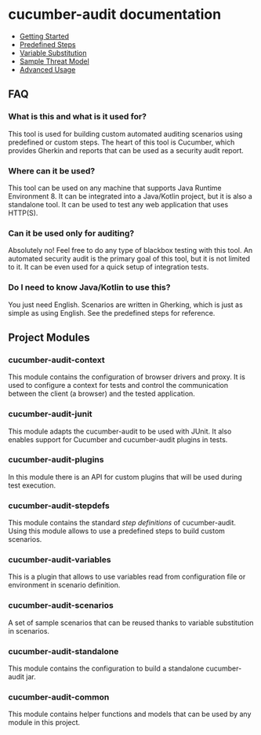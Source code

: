 # cucumber-audit documentation

* [Getting Started](GettingStarted.md)
* [Predefined Steps](PredefinedSteps.md)
* [Variable Substitution](VariableSubstitution.md)
* [Sample Threat Model](SampleThreadModel.md)
* [Advanced Usage](AdvancedUsage.md)

## FAQ

### What is this and what is it used for?

This tool is used for building custom automated auditing scenarios
using predefined or custom steps. The heart of this tool is Cucumber, 
which provides Gherkin and reports that can be used as a security audit report.

### Where can it be used?

This tool can be used on any machine that supports Java Runtime Environment 8.
It can be integrated into a Java/Kotlin project, but it is also a standalone tool.
It can be used to test any web application that uses HTTP(S).

### Can it be used only for auditing?

Absolutely no! Feel free to do any type of blackbox testing with this tool.
An automated security audit is the primary goal of this tool, but it is not limited to it.
It can be even used for a quick setup of integration tests.

### Do I need to know Java/Kotlin to use this?

You just need English. Scenarios are written in Gherking, which
is just as simple as using English. See the predefined steps for reference.

## Project Modules

### cucumber-audit-context

This module contains the configuration of browser drivers and proxy. 
It is used to configure a context for tests and control the communication between the client (a browser) and the tested application.

### cucumber-audit-junit

This module adapts the cucumber-audit to be used with JUnit. 
It also enables support for Cucumber and cucumber-audit plugins in tests.

### cucumber-audit-plugins

In this module there is an API for custom plugins that will be used during test execution.

### cucumber-audit-stepdefs

This module contains the standard *step definitions* of cucumber-audit. 
Using this module allows to use a predefined steps to build custom scenarios.

### cucumber-audit-variables

This is a plugin that allows to use variables read from configuration file or environment in scenario definition.

### cucumber-audit-scenarios

A set of sample scenarios that can be reused thanks to variable substitution in scenarios.

### cucumber-audit-standalone

This module contains the configuration to build a standalone cucumber-audit jar.

### cucumber-audit-common

This module contains helper functions and models that can be used by any module in this project.
